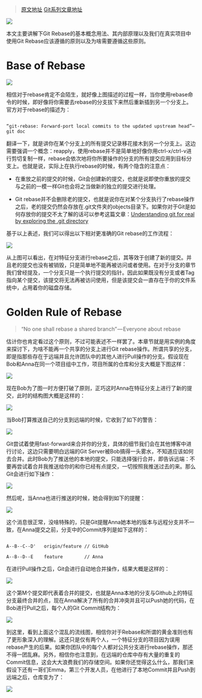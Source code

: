 > [原文地址](https://medium.freecodecamp.com/git-rebase-and-the-golden-rule-explained-70715eccc372#.h4rzk9cui)
> [Git系列文章地址](https://github.com/wxyyxc1992/just-coder-handbook/blob/master/VersionControl/Git/Branch/Rebase/git-rebase-and-the-gloden-rule-explained.md)

![](https://coding.net/u/hoteam/p/Cache/git/raw/master/2016/7/1/1-e-tlWqLwbUd1UmZyC_KbGg.png)

本文主要讲解下Git Rebase的基本概念用法、其内部原理以及我们在真实项目中使用Git Rebase应该遵循的原则以及为啥需要遵循这些原则。

# Base of Rebase

![](https://coding.net/u/hoteam/p/Cache/git/raw/master/2016/7/1/1-FNaZp740nmp8wz851BqcAg.png)

相信对于rebase肯定不会陌生，就好像上图描述的过程一样，当你使用rebase命令的时候，即好像将你需要去rebase的分支拔下来然后重新插到另一个分支上。官方对于rebase的描述为：

```

“git-rebase: Forward-port local commits to the updated upstream head”— git doc

```

翻译一下，就是讲你在某个分支上的所有提交记录移花接木到另一个分支上。这边需要强调一个概念：reapply，使用rebase并不是简单地好像你用ctrl-x/ctrl-v进行剪切复制一样，rebase会依次地将你所要操作的分支的所有提交应用到目标分支上。也就是说，实际上在执行rebase的时候，有两个隐含的注意点：

- 在重放之前的提交的时候，Git会创建新的提交，也就是说即使你重放的提交与之前的一模一样Git也会将之当做新的独立的提交进行处理。

- Git rebase并不会删除老的提交，也就是说你在对某个分支执行了rebase操作之后，老的提交仍然会存放在.git文件夹的objects目录下。如果你对于Git是如何存放你的提交不太了解的话可以参考这篇文章：[Understanding git for real by exploring the .git directory](https://medium.freecodecamp.com/understanding-git-for-real-by-exploring-the-git-directory-1e079c15b807#.6ylqa5e2w)



基于以上表述，我们可以得出以下相对更准确的Git rebase的工作流程：

![](https://coding.net/u/hoteam/p/Cache/git/raw/master/2016/7/1/1-p0EGOtTUhzpUnF5p2c2UAw.png)

从上图可以看出，在对特征分支进行rebase之后，其等效于创建了新的提交。并且老的提交也没有被销毁，只是简单地不能再被访问或者使用。在对于分支的章节我们曾经提及，一个分支只是一个执行提交的指针。因此如果既没有分支或者Tag指向某个提交，该提交将无法再被访问使用，但是该提交会一直存在于你的文件系统中，占用着你的磁盘存储。



# Golden Rule of Rebase

> “No one shall rebase a shared branch” — Everyone about rebase



估计你也肯定看过这个原则，不过可能表述不一样罢了。本章节就是用实例的角度来探讨下，为啥不能再一个共享的分支上进行Git rebase操作。所谓共享的分支，即是指那些存在于远端并且允许团队中的其他人进行Pull操作的分支。假设现在Bob和Anna在同一个项目组中工作，项目所属的仓库和分支大概是下图这样：

![](https://coding.net/u/hoteam/p/Cache/git/raw/master/2016/7/1/1-wxzwv6lSoduI8rKFrKCF4A.png)

现在Bob为了图一时方便打破了原则，正巧这时Anna在特征分支上进行了新的提交，此时的结构图大概是这样的：

![](https://coding.net/u/hoteam/p/Cache/git/raw/master/2016/7/1/1-XXo413qBib80JBSbQrqVaQ.png)

当Bob打算推送自己的分支到远端的时候，它收到了如下的警告：

![](https://coding.net/u/hoteam/p/Cache/git/raw/master/2016/7/1/1-PZAACeGy9iYU2kwEHfec9g.png)

Git尝试着使用fast-forward来合并你的分支，具体的细节我们会在其他博客中进行讨论，这边只需要明白远端的Git Server被Bob搞得一头雾水，不知道应该如何去合并。此时Bob为了推送他的本地的提交，只能选择强行合并，即告诉远端：不要再尝试着合并我推送给你的和你已经有点提交，一切按照我推送过去的来。那么Git会进行如下操作：

![](https://coding.net/u/hoteam/p/Cache/git/raw/master/2016/7/1/1-tqeYmgNpYKp4a8jmyKmdxw.png)

然后呢，当Anna也进行推送的时候，她会得到如下的提醒：

![](https://coding.net/u/hoteam/p/Cache/git/raw/master/2016/7/1/1-be7e3r7D_gFvnIt_GAlNxA.png)

这个消息很正常，没啥特殊的，只是Git提醒Anna她本地的版本与远程分支并不一致，在Anna提交之前，分支中的Commit序列是如下这样的：

```

A--B--C--D'   origin/feature // GitHub

A--B--D--E    feature        // Anna

```

在进行Pull操作之后，Git会进行自动地合并操作，结果大概是这样的：

![](https://coding.net/u/hoteam/p/Cache/git/raw/master/2016/7/1/1-f7dhTYNizT045XFCUgcc1Q.png)

这个第M个提交即代表着合并的提交，也就是Anna本地的分支与Github上的特征分支最终合并的点，现在Anna解决了所有的合并冲突并且可以Push她的代码，在Bob进行Pull之后，每个人的Git Commit结构为：

![](https://coding.net/u/hoteam/p/Cache/git/raw/master/2016/7/1/1-POHw-A3poPkF_0IRMHolSA.png)

到这里，看到上面这个混乱的流线图，相信你对于Rebase和所谓的黄金准则也有了更形象深入的理解。这还只是仅有两个人，一个特征分支的项目因为误用rebase产生的后果。如果你团队中的每个人都对公共分支进行rebase操作，那还不得一团乱麻。另外，相信你也注意到，在远端的仓库中存有大量的重复的Commit信息，这会大大浪费我们的存储空间。如果你还觉得这么什么，那我们来假设下还有一哥们Emma，第三个开发人员，在他进行了本地Commit并且Push到远端之后，仓库变为了：

![](https://coding.net/u/hoteam/p/Cache/git/raw/master/2016/7/1/1-TRBHnwetziMTN0cSaNdwRA.png)


















































